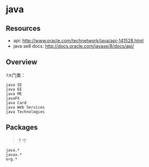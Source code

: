 # java

## Resources

* api: <http://www.oracle.com/technetwork/java/api-141528.html>
* java se8 docs: <http://docs.oracle.com/javase/8/docs/api/>

## Overview

`7大`门类： 

    java SE
    java EE
    java ME
    javaFX
    java Card
    java Web Services
    java Technologies

## Packages

> ? 个

    java.*
    javax.*
    org.*


